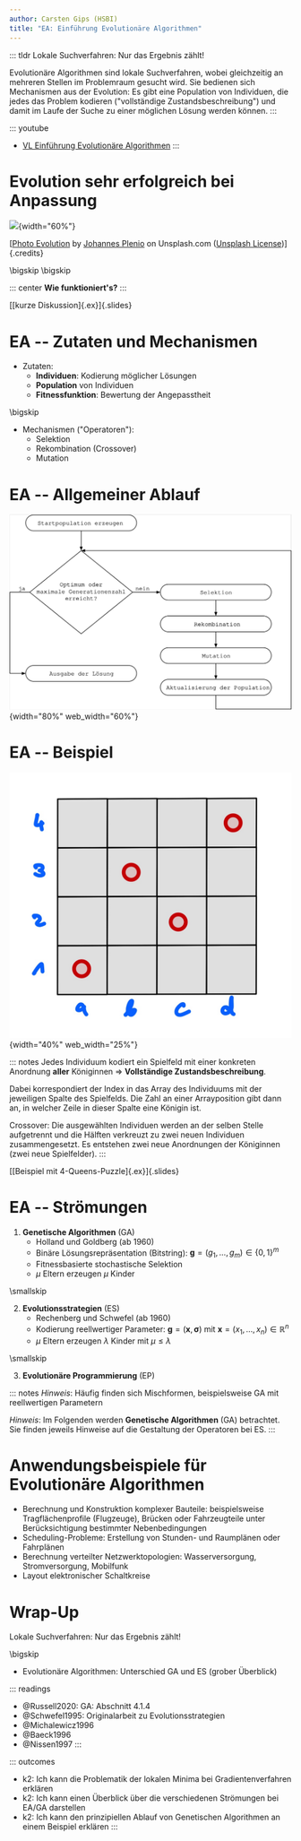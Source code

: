 ```yaml
---
author: Carsten Gips (HSBI)
title: "EA: Einführung Evolutionäre Algorithmen"
---
```


::: tldr
Lokale Suchverfahren: Nur das Ergebnis zählt!

Evolutionäre Algorithmen sind lokale Suchverfahren, wobei gleichzeitig an mehreren
Stellen im Problemraum gesucht wird. Sie bedienen sich Mechanismen aus der
Evolution: Es gibt eine Population von Individuen, die jedes das Problem kodieren
("vollständige Zustandsbeschreibung") und damit im Laufe der Suche zu einer
möglichen Lösung werden können.
:::

::: youtube
-   [VL Einführung Evolutionäre Algorithmen](https://youtu.be/pKdKcPLI7V4)
:::

# Evolution sehr erfolgreich bei Anpassung

![](https://images.unsplash.com/flagged/photo-1552863473-6e5ffe5e052f?fm=png&crop=entropy&cs=tinysrgb){width="60%"}

[[Photo Evolution](https://unsplash.com/photos/aWDgqexSxA0) by [Johannes
Plenio](https://unsplash.com/@jplenio) on Unsplash.com ([Unsplash
License](https://unsplash.com/license))]{.credits}

\bigskip
\bigskip

::: center
**Wie funktioniert's?**
:::

[[kurze Diskussion]{.ex}]{.slides}

# EA -- Zutaten und Mechanismen

-   Zutaten:
    -   **Individuen**: Kodierung möglicher Lösungen
    -   **Population** von Individuen
    -   **Fitnessfunktion**: Bewertung der Angepasstheit

\bigskip

-   Mechanismen ("Operatoren"):
    -   Selektion
    -   Rekombination (Crossover)
    -   Mutation

# EA -- Allgemeiner Ablauf

![](images/ea_prinz.png){width="80%" web_width="60%"}

# EA -- Beispiel

![](images/4-queens-example.png){width="40%" web_width="25%"}

::: notes
Jedes Individuum kodiert ein Spielfeld mit einer konkreten Anordnung **aller**
Königinnen =\> **Vollständige Zustandsbeschreibung**.

Dabei korrespondiert der Index in das Array des Individuums mit der jeweiligen
Spalte des Spielfelds. Die Zahl an einer Arrayposition gibt dann an, in welcher
Zeile in dieser Spalte eine Königin ist.

Crossover: Die ausgewählten Individuen werden an der selben Stelle aufgetrennt und
die Hälften verkreuzt zu zwei neuen Individuen zusammengesetzt. Es entstehen zwei
neue Anordnungen der Königinnen (zwei neue Spielfelder).
:::

[[Beispiel mit 4-Queens-Puzzle]{.ex}]{.slides}

# EA -- Strömungen

1.  **Genetische Algorithmen** (GA)
    -   Holland und Goldberg (ab 1960)
    -   Binäre Lösungsrepräsentation (Bitstring):
        $\mathbf{g} = (g_1, \dots, g_m)\in \{ 0,1\}^m$
    -   Fitnessbasierte stochastische Selektion
    -   $\mu$ Eltern erzeugen $\mu$ Kinder

\smallskip

2.  **Evolutionsstrategien** (ES)
    -   Rechenberg und Schwefel (ab 1960)
    -   Kodierung reellwertiger Parameter:
        $\mathbf{g} = (\mathbf{x}, \mathbf{\sigma})$ mit
        $\mathbf{x} = (x_1, \dots, x_n) \in \mathbb{R}^n$
    -   $\mu$ Eltern erzeugen $\lambda$ Kinder mit $\mu \le \lambda$

\smallskip

3.  **Evolutionäre Programmierung** (EP)

::: notes
*Hinweis*: Häufig finden sich Mischformen, beispielsweise GA mit reellwertigen
Parametern

*Hinweis*: Im Folgenden werden **Genetische Algorithmen** (GA) betrachtet. Sie
finden jeweils Hinweise auf die Gestaltung der Operatoren bei ES.
:::

# Anwendungsbeispiele für Evolutionäre Algorithmen

-   Berechnung und Konstruktion komplexer Bauteile: beispielsweise
    Tragflächenprofile (Flugzeuge), Brücken oder Fahrzeugteile unter
    Berücksichtigung bestimmter Nebenbedingungen
-   Scheduling-Probleme: Erstellung von Stunden- und Raumplänen oder Fahrplänen
-   Berechnung verteilter Netzwerktopologien: Wasserversorgung, Stromversorgung,
    Mobilfunk
-   Layout elektronischer Schaltkreise

# Wrap-Up

Lokale Suchverfahren: Nur das Ergebnis zählt!

\bigskip

-   Evolutionäre Algorithmen: Unterschied GA und ES (grober Überblick)

::: readings
-   @Russell2020: GA: Abschnitt 4.1.4
-   @Schwefel1995: Originalarbeit zu Evolutionsstrategien
-   @Michalewicz1996
-   @Baeck1996
-   @Nissen1997
:::

::: outcomes
-   k2: Ich kann die Problematik der lokalen Minima bei Gradientenverfahren erklären
-   k2: Ich kann einen Überblick über die verschiedenen Strömungen bei EA/GA
    darstellen
-   k2: Ich kann den prinzipiellen Ablauf von Genetischen Algorithmen an einem
    Beispiel erklären
:::
